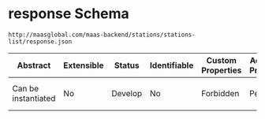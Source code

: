# response Schema

```
http://maasglobal.com/maas-backend/stations/stations-list/response.json
```

| Abstract            | Extensible | Status  | Identifiable | Custom Properties | Additional Properties | Defined In                                                         |
| ------------------- | ---------- | ------- | ------------ | ----------------- | --------------------- | ------------------------------------------------------------------ |
| Can be instantiated | No         | Develop | No           | Forbidden         | Permitted             | [maas-backend/stations/stations-list/response.json](response.json) |
